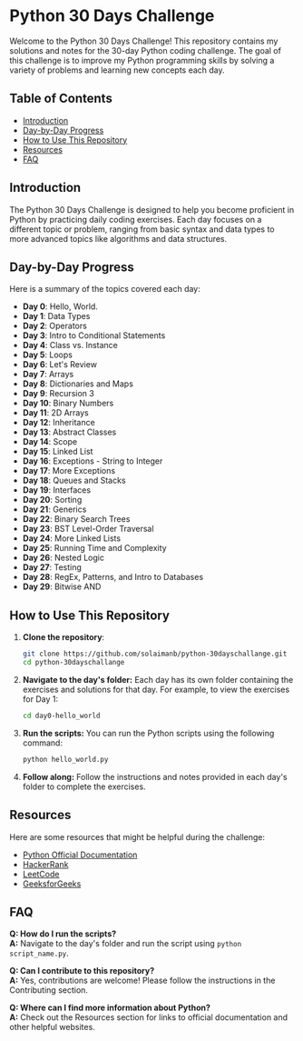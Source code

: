 # Python 30 Days Challenge

Welcome to the Python 30 Days Challenge! This repository contains my solutions and notes for the 30-day Python coding challenge. The goal of this challenge is to improve my Python programming skills by solving a variety of problems and learning new concepts each day.

## Table of Contents

- [Introduction](#introduction)
- [Day-by-Day Progress](#day-by-day-progress)
- [How to Use This Repository](#how-to-use-this-repository)
- [Resources](#resources)
- [FAQ](#faq)

## Introduction

The Python 30 Days Challenge is designed to help you become proficient in Python by practicing daily coding exercises. Each day focuses on a different topic or problem, ranging from basic syntax and data types to more advanced topics like algorithms and data structures.

## Day-by-Day Progress

Here is a summary of the topics covered each day:

- **Day 0**: Hello, World.
- **Day 1**: Data Types
- **Day 2**: Operators
- **Day 3**: Intro to Conditional Statements
- **Day 4**: Class vs. Instance
- **Day 5**: Loops
- **Day 6**: Let's Review
- **Day 7**: Arrays
- **Day 8**: Dictionaries and Maps
- **Day 9**: Recursion 3
- **Day 10**: Binary Numbers
- **Day 11**: 2D Arrays
- **Day 12**: Inheritance
- **Day 13**: Abstract Classes
- **Day 14**: Scope
- **Day 15**: Linked List
- **Day 16**: Exceptions - String to Integer
- **Day 17**: More Exceptions
- **Day 18**: Queues and Stacks
- **Day 19**: Interfaces
- **Day 20**: Sorting
- **Day 21**: Generics
- **Day 22**: Binary Search Trees
- **Day 23**: BST Level-Order Traversal
- **Day 24**: More Linked Lists
- **Day 25**: Running Time and Complexity
- **Day 26**: Nested Logic
- **Day 27**: Testing
- **Day 28**: RegEx, Patterns, and Intro to Databases
- **Day 29**: Bitwise AND

## How to Use This Repository

1. **Clone the repository**:

   ```bash
   git clone https://github.com/solaimanb/python-30dayschallange.git
   cd python-30dayschallange
   ```

2. **Navigate to the day's folder:**
   Each day has its own folder containing the exercises and solutions for that day. For example, to view the exercises for Day 1:

   ```bash
   cd day0-hello_world
   ```

3. **Run the scripts:**
   You can run the Python scripts using the following command:

   ```bash
   python hello_world.py
   ```

4. **Follow along:**
   Follow the instructions and notes provided in each day's folder to complete the exercises.

## Resources

Here are some resources that might be helpful during the challenge:

- [Python Official Documentation](https://docs.python.org/3/)
- [HackerRank](https://www.hackerrank.com/domains/tutorials/10-days-of-python)
- [LeetCode](https://leetcode.com/)
- [GeeksforGeeks](https://www.geeksforgeeks.org/python-programming-language/)

## FAQ

**Q: How do I run the scripts?**  
**A:** Navigate to the day's folder and run the script using `python script_name.py`.

**Q: Can I contribute to this repository?**  
**A:** Yes, contributions are welcome! Please follow the instructions in the Contributing section.

**Q: Where can I find more information about Python?**  
**A:** Check out the Resources section for links to official documentation and other helpful websites.
